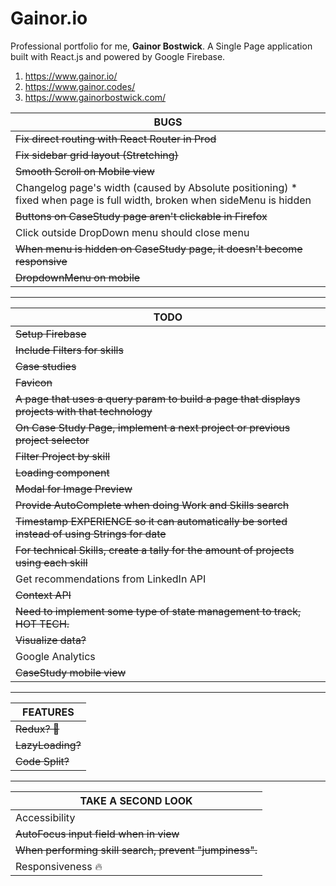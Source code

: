 # Gainor.io
Professional portfolio for me, **Gainor Bostwick**. A Single Page application built with React.js and powered by Google Firebase.  

1. https://www.gainor.io/
2. https://www.gainor.codes/
3. https://www.gainorbostwick.com/

| **BUGS** |
| ------------- |
| ~~Fix direct routing with React Router in Prod~~ |
| ~~Fix sidebar grid layout (Stretching)~~ |
| ~~Smooth Scroll on Mobile view~~ |
| Changelog page's width (caused by Absolute positioning) * fixed when page is full width, broken when sideMenu is hidden |
| ~~Buttons on CaseStudy page aren't clickable in Firefox~~ |
| Click outside DropDown menu should close menu |
| ~~When menu is hidden on CaseStudy page, it doesn't become responsive~~ |
| ~~DropdownMenu on mobile~~ |

***

| **TODO** |
| ------------- |
| ~~Setup Firebase~~ |
| ~~Include Filters for skills~~ |
| ~~Case studies~~ |
| ~~Favicon~~ |
| ~~A page that uses a query param to build a page that displays projects with that technology~~ |
| ~~On Case Study Page, implement a next project or previous project selector~~ |
| ~~Filter Project by skill~~ |
| ~~Loading component~~ |
| ~~Modal for Image Preview~~ |
| ~~Provide AutoComplete when doing Work and Skills search~~ |
| ~~Timestamp EXPERIENCE so it can automatically be sorted instead of using Strings for date~~ |
| ~~For technical Skills, create a tally for the amount of projects using each skill~~ |
| Get recommendations from LinkedIn API |
| ~~Context API~~ |
| ~~Need to implement some type of state management to track, HOT TECH.~~ |
| ~~Visualize data?~~ |
| Google Analytics |
| ~~CaseStudy mobile view~~ |

***

| **FEATURES** |
| ------------- |
| ~~Redux? 🤔~~ |
| ~~LazyLoading?~~ |
| ~~Code Split?~~ |

***

| **TAKE A SECOND LOOK** |
| ------------- |
| Accessibility |
| ~~AutoFocus input field when in view~~ |
| ~~When performing skill search, prevent "jumpiness".~~ |
| Responsiveness 🔥 |